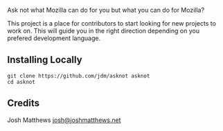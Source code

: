 Ask not what Mozilla can do for you but what you can do for Mozilla? 

This project is a place for contributors to start looking for new projects to work on. This will guide you in the right direction depending on you prefered development language. 

## Installing Locally
	git clone https://github.com/jdm/asknot asknot
	cd asknot

## Credits

Josh Matthews <josh@joshmatthews.net>